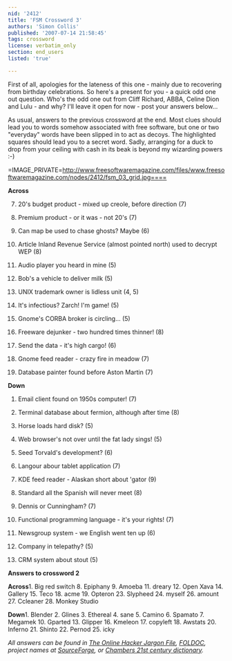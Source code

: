 ```yaml
---
nid: '2412'
title: 'FSM Crossword 3'
authors: 'Simon Collis'
published: '2007-07-14 21:58:45'
tags: crossword
license: verbatim_only
section: end_users
listed: 'true'

---
```

First of all, apologies for the lateness of this one - mainly due to recovering from birthday celebrations.  So here's a present for you - a quick odd one out question.  Who's the odd one out from Cliff Richard, ABBA, Celine Dion and Lulu - and why? I'll leave it open for now - post your answers below...


<!--break-->


As usual, answers to the previous crossword at the end. Most clues should lead you to words somehow associated with free software, but one or two "everyday" words have been slipped in to act as decoys.  The highlighted squares should lead you to a secret word.  Sadly, arranging for a duck to drop from your ceiling with cash in its beak is beyond my wizarding powers :-)


=IMAGE_PRIVATE=http://www.freesoftwaremagazine.com/files/www.freesoftwaremagazine.com/nodes/2412/fsm_03_grid.jpg====


**Across**

7. 20's budget product - mixed up creole, before direction (7)

8. Premium product - or it was - not 20's (7)

9. Can map be used to chase ghosts? Maybe (6)

10. Article Inland Revenue Service (almost pointed north) used to decrypt WEP (8)

11. Audio player you heard in mine (5)

12. Bob's a vehicle to deliver milk (5)

13. UNIX trademark owner is lidless unit (4, 5)

17. It's infectious?  Zarch!  I'm game! (5)

19. Gnome's CORBA broker is circling... (5)

22. Freeware dejunker - two hundred times thinner! (8)

23. Send the data - it's high cargo! (6)

24. Gnome feed reader - crazy fire in meadow (7)

25. Database painter found before Aston Martin (7)

**Down**

1. Email client found on 1950s computer! (7)

2. Terminal database about fermion, although after time (8)

3. Horse loads hard disk? (5)

4. Web browser's not over until the fat lady sings! (5)

5. Seed Torvald's development? (6)

6. Langour abour tablet application (7)

10. KDE feed reader - Alaskan short about 'gator (9)

14. Standard all the Spanish will never meet (8)

15. Dennis or Cunningham? (7)

16. Functional programming language - it's your rights! (7)

18. Newsgroup system - we English went ten up (6)

20. Company in telepathy? (5)

21. CRM system about stout (5)

**Answers to crossword 2**

**Across**1. Big red switch 8. Epiphany 9. Amoeba 11. dreary 12. Open Xava 14. Gallery 15. Teco 18. acme 19. Opteron 23. Slypheed 24. myself 26. amount 27. Ccleaner 28. Monkey Studio

**Down**1. Blender 2. Glines 3. Ethereal 4. sane 5. Camino 6. Spamato 7. Megamek 10. Gparted 13. Glipper 16. Kmeleon 17. copyleft 18. Awstats 20. Inferno 21. Shinto 22. Pernod 25. icky

_All answers can be found in [The Online Hacker Jargon File](http://www.catb.org/~esr/jargon/), [FOLDOC](http://www.foldoc.org/), project names at [SourceForge](http://www.sourceforge.net/), or [Chambers 21st century dictionary](http://www.chambersharrap.co.uk/chambers/)._

